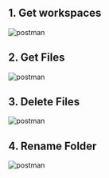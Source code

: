 ## 1. Get workspaces
![postman](http://innomind-zj.smartbx.top/getws.png)

## 2. Get Files
![postman](http://innomind-zj.smartbx.top/getfiles.png)

## 3. Delete Files
![postman](http://innomind-zj.smartbx.top/deletefiles.png)

## 4. Rename Folder
![postman](http://innomind-zj.smartbx.top/rename.png)

